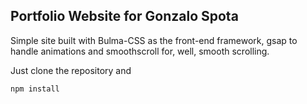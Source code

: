 ## Portfolio Website for Gonzalo Spota

Simple site built with Bulma-CSS as the front-end framework, gsap to handle animations and smoothscroll for, well, smooth scrolling.

Just clone the repository and

`npm install`